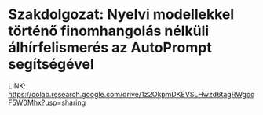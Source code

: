 # Szakdolgozat: Nyelvi modellekkel történő finomhangolás nélküli álhírfelismerés az AutoPrompt segítségével

LINK: https://colab.research.google.com/drive/1z2OkpmDKEVSLHwzd6tagRWgoqF5W0Mhx?usp=sharing

